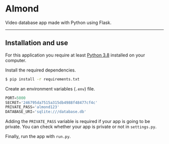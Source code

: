 # Almond
Video database app made with Python using Flask.

---

## Installation and use

For this application you require at least [Python 3.8](https://www.python.org/downloads/) installed on your computer.

Install the required dependencies.
```bash
$ pip install -r requirements.txt
```
Create an environment variables (`.env`) file.
```python
PORT=5000
SECRET='246795da7515a315db4988f48477cf4c'
PRIVATE_PASS='almond123'
DATABASE_URI='sqlite:///database.db'
```

Adding the ``PRIVATE_PASS`` variable is required if your app is going to be private.
You can check whether your app is private or not in ``settings.py``.

Finally, run the app with `run.py`.